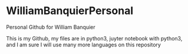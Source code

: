 # WilliamBanquierPersonal
Personal Github for William Banquier

This is my Github, my files are in python3, juyter notebook with python3, and I am sure I will use many more languages on this repository
